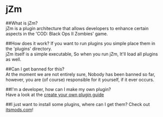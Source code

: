 jZm
=========

##What is jZm?  
jZm is a plugin architecture that allows developers to enhance certain aspects in the 'COD: Black Ops II Zombies' game.  
  
##How does it work?
If you want to run plugins you simple place them in the 'plugins' directory.  
jZm itself is a simple executable, So when you run jZm, It'll load all plugins as well.

##Can I get banned for this?  
At the moment we are not entirely sure, Nobody has been banned so far, however, you are (of course) responsible for it yourself, if it ever occurs.

##I'm a developer, how can I make my own plugin?  
Have a look at the [create your own plugin guide](https://github.com/jariz/jZm/wiki/CrashCoursePluginCreation)

##I just want to install some plugins, where can I get them?
Check out [itsmods.com](http://itsmods.com)!
